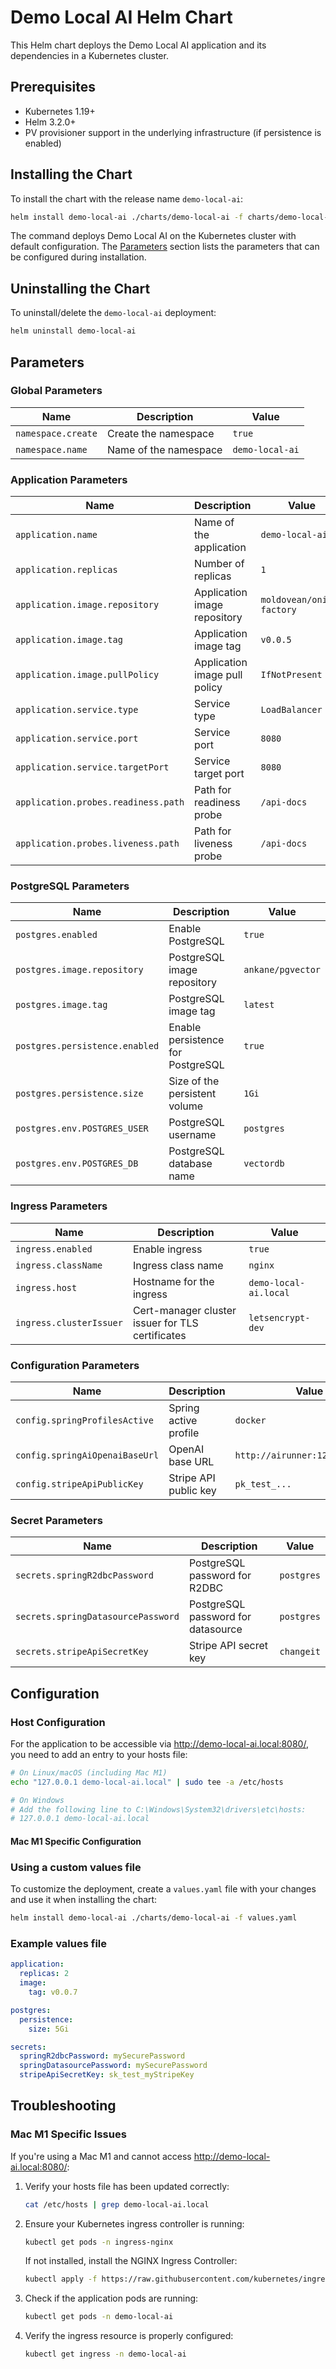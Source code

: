 # Demo Local AI Helm Chart

This Helm chart deploys the Demo Local AI application and its dependencies in a Kubernetes cluster.

## Prerequisites

- Kubernetes 1.19+
- Helm 3.2.0+
- PV provisioner support in the underlying infrastructure (if persistence is enabled)

## Installing the Chart

To install the chart with the release name `demo-local-ai`:

```bash
helm install demo-local-ai ./charts/demo-local-ai -f charts/demo-local-ai/values-aks-dev.yaml
```

The command deploys Demo Local AI on the Kubernetes cluster with default configuration. The [Parameters](#parameters) section lists the parameters that can be configured during installation.

## Uninstalling the Chart

To uninstall/delete the `demo-local-ai` deployment:

```bash
helm uninstall demo-local-ai
```

## Parameters

### Global Parameters

| Name                   | Description                                     | Value           |
|------------------------|-------------------------------------------------|-----------------|
| `namespace.create`     | Create the namespace                            | `true`          |
| `namespace.name`       | Name of the namespace                           | `demo-local-ai` |

### Application Parameters

| Name                                    | Description                                        | Value                     |
|-----------------------------------------|----------------------------------------------------|---------------------------|
| `application.name`                      | Name of the application                            | `demo-local-ai`           |
| `application.replicas`                  | Number of replicas                                 | `1`                       |
| `application.image.repository`          | Application image repository                       | `moldovean/onion-factory` |
| `application.image.tag`                 | Application image tag                              | `v0.0.5`                  |
| `application.image.pullPolicy`          | Application image pull policy                      | `IfNotPresent`            |
| `application.service.type`              | Service type                                       | `LoadBalancer`            |
| `application.service.port`              | Service port                                       | `8080`                    |
| `application.service.targetPort`        | Service target port                                | `8080`                    |
| `application.probes.readiness.path`     | Path for readiness probe                           | `/api-docs`               |
| `application.probes.liveness.path`      | Path for liveness probe                            | `/api-docs`               |

### PostgreSQL Parameters

| Name                                | Description                                  | Value              |
|-------------------------------------|----------------------------------------------|-------------------|
| `postgres.enabled`                  | Enable PostgreSQL                            | `true`            |
| `postgres.image.repository`         | PostgreSQL image repository                  | `ankane/pgvector` |
| `postgres.image.tag`                | PostgreSQL image tag                         | `latest`          |
| `postgres.persistence.enabled`      | Enable persistence for PostgreSQL            | `true`            |
| `postgres.persistence.size`         | Size of the persistent volume                | `1Gi`             |
| `postgres.env.POSTGRES_USER`        | PostgreSQL username                          | `postgres`        |
| `postgres.env.POSTGRES_DB`          | PostgreSQL database name                     | `vectordb`        |

### Ingress Parameters

| Name                  | Description                                  | Value                 |
|-----------------------|----------------------------------------------|----------------------|
| `ingress.enabled`     | Enable ingress                               | `true`               |
| `ingress.className`   | Ingress class name                           | `nginx`              |
| `ingress.host`        | Hostname for the ingress                     | `demo-local-ai.local`|
| `ingress.clusterIssuer`| Cert-manager cluster issuer for TLS certificates | `letsencrypt-dev`  |

### Configuration Parameters

| Name                                  | Description                                  | Value                     |
|---------------------------------------|----------------------------------------------|---------------------------|
| `config.springProfilesActive`         | Spring active profile                        | `docker`                  |
| `config.springAiOpenaiBaseUrl`        | OpenAI base URL                              | `http://airunner:12432/engines` |
| `config.stripeApiPublicKey`           | Stripe API public key                        | `pk_test_...`             |

### Secret Parameters

| Name                            | Description                                  | Value        |
|---------------------------------|----------------------------------------------|-------------|
| `secrets.springR2dbcPassword`   | PostgreSQL password for R2DBC                | `postgres`  |
| `secrets.springDatasourcePassword` | PostgreSQL password for datasource        | `postgres`  |
| `secrets.stripeApiSecretKey`    | Stripe API secret key                        | `changeit`  |

## Configuration

### Host Configuration

For the application to be accessible via http://demo-local-ai.local:8080/, you need to add an entry to your hosts file:

```bash
# On Linux/macOS (including Mac M1)
echo "127.0.0.1 demo-local-ai.local" | sudo tee -a /etc/hosts

# On Windows
# Add the following line to C:\Windows\System32\drivers\etc\hosts:
# 127.0.0.1 demo-local-ai.local
```

#### Mac M1 Specific Configuration



### Using a custom values file

To customize the deployment, create a `values.yaml` file with your changes and use it when installing the chart:

```bash
helm install demo-local-ai ./charts/demo-local-ai -f values.yaml
```

### Example values file

```yaml
application:
  replicas: 2
  image:
    tag: v0.0.7

postgres:
  persistence:
    size: 5Gi

secrets:
  springR2dbcPassword: mySecurePassword
  springDatasourcePassword: mySecurePassword
  stripeApiSecretKey: sk_test_myStripeKey
```

## Troubleshooting

### Mac M1 Specific Issues

If you're using a Mac M1 and cannot access http://demo-local-ai.local:8080/:

1. Verify your hosts file has been updated correctly:
   ```bash
   cat /etc/hosts | grep demo-local-ai.local
   ```

2. Ensure your Kubernetes ingress controller is running:
   ```bash
   kubectl get pods -n ingress-nginx
   ```
   
   If not installed, install the NGINX Ingress Controller:
   ```bash
   kubectl apply -f https://raw.githubusercontent.com/kubernetes/ingress-nginx/controller-v1.8.2/deploy/static/provider/cloud/deploy.yaml
   ```

3. Check if the application pods are running:
   ```bash
   kubectl get pods -n demo-local-ai
   ```

4. Verify the ingress resource is properly configured:
   ```bash
   kubectl get ingress -n demo-local-ai
   ```
